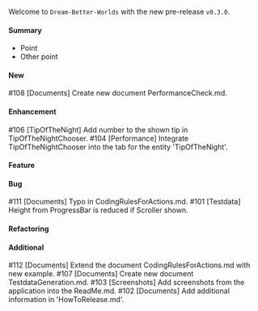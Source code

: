 Welcome to `Dream-Better-Worlds` with the new pre-release `v0.3.0`.



#### Summary
* Point
* Other point



#### New
#108 [Documents] Create new document PerformanceCheck.md.



#### Enhancement
#106 [TipOfTheNight] Add number to the shown tip in TipOfTheNightChooser.
#104 [Performance] Integrate TipOfTheNightChooser into the tab for the entity 'TipOfTheNight'.



#### Feature



#### Bug
#111 [Documents] Typo in CodingRulesForActions.md.
#101 [Testdata] Height from ProgressBar is reduced if Scroller shown.



#### Refactoring



#### Additional



[//]: # (Issues which will be integrated in this release)
#112 [Documents] Extend the document CodingRulesForActions.md with new example.
#107 [Documents] Create new document TestdataGeneration.md.
#103 [Screenshots] Add screenshots from the application into the ReadMe.md.
#102 [Documents] Add additional information in 'HowToRelease.md'.
